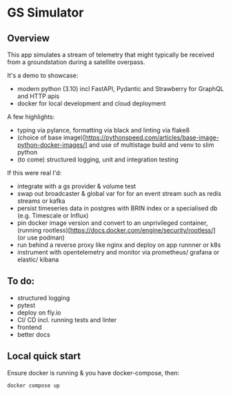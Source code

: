 # GS Simulator

## Overview

This app simulates a stream of telemetry that might typically be received from a groundstation during a satellite overpass.

It's a demo to showcase:

- modern python (3.10) incl FastAPI, Pydantic and Strawberry for GraphQL and HTTP apis
- docker for local development and cloud deployment

A few highlights:

- typing via pylance, formatting via black and linting via flake8
- (choice of base image)[https://pythonspeed.com/articles/base-image-python-docker-images/] and use of multistage build and venv to slim python
- (to come) structured logging, unit and integration testing

If this were real I'd:

- integrate with a gs provider & volume test
- swap out broadcaster & global var for for an event stream such as redis streams or kafka
- persist timeseries data in postgres with BRIN index or a specialised db (e.g. Timescale or Influx)
- pin docker image version and convert to an unprivileged container, (running rootless)[https://docs.docker.com/engine/security/rootless/] (or use podman)
- run behind a reverse proxy like nginx and deploy on app runnner or k8s
- instrument with opentelemetry and monitor via prometheus/ grafana or elastic/ kibana

## To do:

- structured logging
- pytest
- deploy on fly.io
- CI/ CD incl. running tests and linter
- frontend
- better docs

## Local quick start

Ensure docker is running & you have docker-compose, then:

```sh
docker compose up
```
